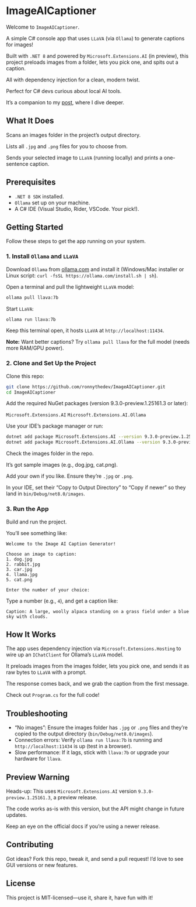 # ImageAICaptioner

Welcome to `ImageAICaptioner`. 

A simple C# console app that uses `LLaVA` (via `Ollama`) to generate captions for images! 

Built with `.NET 8` and powered by `Microsoft.Extensions.AI` (in preview), this project preloads images from a folder, lets you pick one, and spits out a caption. 

All with dependency injection for a clean, modern twist. 

Perfect for C# devs curious about local AI tools.

It’s a companion to my [post](https://www.ronnydelgado.com/my-blog/ai-building-image-caption-ollama-csharp), where I dive deeper.

## What It Does

Scans an images folder in the project’s output directory.

Lists all `.jpg` and `.png` files for you to choose from.

Sends your selected image to `LLaVA` (running locally) and prints a one-sentence caption.

## Prerequisites
* `.NET 8 SDK` installed.
* `Ollama` set up on your machine.
* A C# IDE (Visual Studio, Rider, VSCode. Your pick!).

## Getting Started

Follow these steps to get the app running on your system.

### 1. Install `Ollama` and `LLaVA`

Download `Ollama` from [ollama.com](https://ollama.com) and install it (Windows/Mac installer or Linux script: `curl -fsSL https://ollama.com/install.sh | sh`).

Open a terminal and pull the lightweight `LLaVA` model:

```bash
ollama pull llava:7b
```

Start `LLaVA`:

```bash
ollama run llava:7b
```

Keep this terminal open, it hosts `LLaVA` at `http://localhost:11434`.

**Note:** Want better captions? Try `ollama pull llava` for the full model (needs more RAM/GPU power).

### 2. Clone and Set Up the Project

Clone this repo:

```bash
git clone https://github.com/ronnythedev/ImageAICaptioner.git
cd ImageAICaptioner
```

Add the required NuGet packages (version 9.3.0-preview.1.25161.3 or later):

`Microsoft.Extensions.AI`
`Microsoft.Extensions.AI.Ollama`

Use your IDE’s package manager or run:

```bash
dotnet add package Microsoft.Extensions.AI --version 9.3.0-preview.1.25161.3
dotnet add package Microsoft.Extensions.AI.Ollama --version 9.3.0-preview.1.25161.3
```

Check the images folder in the repo. 

It’s got sample images (e.g., dog.jpg, cat.png). 

Add your own if you like. Ensure they’re `.jpg` or `.png`. 

In your IDE, set their “Copy to Output Directory” to “Copy if newer” so they land in `bin/Debug/net8.0/images`.

### 3. Run the App

Build and run the project.

You’ll see something like:

```text
Welcome to the Image AI Caption Generator!

Choose an image to caption:
1. dog.jpg
2. rabbit.jpg
3. car.jpg
4. llama.jpg
5. cat.png

Enter the number of your choice:
```

Type a number (e.g., `4`), and get a caption like:

```text
Caption: A large, woolly alpaca standing on a grass field under a blue sky with clouds. 
```

## How It Works

The app uses dependency injection via `Microsoft.Extensions.Hosting` to wire up an `IChatClient` for Ollama’s `LLaVA` model. 

It preloads images from the images folder, lets you pick one, and sends it as raw bytes to `LLaVA` with a prompt. 

The response comes back, and we grab the caption from the first message. 

Check out `Program.cs` for the full code!

## Troubleshooting
* “No images”: Ensure the images folder has `.jpg` or `.png` files and they’re copied to the output directory (`bin/Debug/net8.0/images`).
* Connection errors: Verify `ollama run llava:7b` is running and `http://localhost:11434` is up (test in a browser).
* Slow performance: If it lags, stick with `llava:7b` or upgrade your hardware for `llava`.

## Preview Warning
Heads-up: This uses `Microsoft.Extensions.AI` version `9.3.0-preview.1.25161.3`, a preview release. 

The code works as-is with this version, but the API might change in future updates. 

Keep an eye on the official docs if you’re using a newer release.

## Contributing
Got ideas? Fork this repo, tweak it, and send a pull request! I’d love to see GUI versions or new features.

## License
This project is MIT-licensed—use it, share it, have fun with it!
